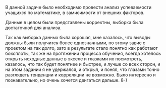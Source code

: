 В данной задаче было необходимо провести анализ успеваемости учащихся по математике, в замисимости от внешних факторов.

Данные в целом были представлены корректны, выборка была достаточной для анализа.

Так как выборка данных была хорошая, мне казалось, что выводы должны были получится более однозначными, по этому завис с проектом на так долго, зато в результате стало понятно как работают боксплоты, так же на протяжении процесса обучения, всегда хотелось открыть исходные данные в экселе и глазками их посмотреть, казалось, что так будет понятнее и быстрее, и лучше со всех сторон, и на этом задании я не удержался, и открыл, и понял, что глазами точно разглядеть тенденции и корреляции не возможно. Было интересно и познавательно, но очень хочется двигаться дальше. 8-)
